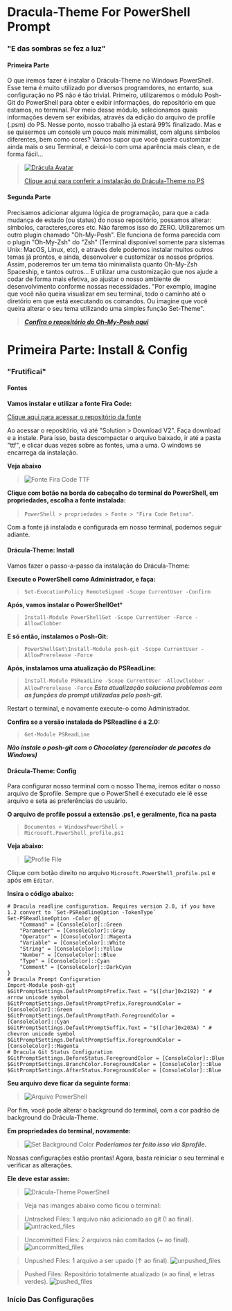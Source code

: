 # Dracula-Theme For PowerShell Prompt

### "E das sombras se fez a luz"

#### Primeira Parte

O que iremos fazer é instalar o Drácula-Theme no Windows PowerShell. Esse tema é muito utilizado por diversos programdores, no entanto, sua configuração no PS não é tão trivial.
Primeiro, utilizaremos o módulo Posh-Git do PowerShell para obter e exibir informações, do repositório em que estamos, no terminal. Por meio desse módulo, selecionamos quais informações devem ser exibidas, através da edição do arquivo de profile (.psm) do PS.
Nesse ponto, nosso trabalho já estará 99% finalizado. Mas e se quisermos um console um pouco mais minimalist, com alguns simbolos diferentes, bem como cores?
Vamos supor que você queira customizar ainda mais o seu Terminal, e deixá-lo com uma aparência mais clean, e de forma fácil...

> [![Drácula  Avatar](https://avatars2.githubusercontent.com/u/19436447?s=200&v=4 "Clique aqui para conferir a instalação do Drácula-Theme no PS")](https://draculatheme.com/powershell/)
> 
> [Clique aqui para conferir a instalação do Drácula-Theme no PS](https://draculatheme.com/powershell/)

#### Segunda Parte

Precisamos adicionar alguma lógica de programação, para que a cada mudança de estado (ou status) do nosso repositório, possamos alterar: símbolos, caracteres,cores etc. 
Não faremos isso do ZERO. Utilizaremos um outro plugin chamado "Oh-My-Posh". Ele funciona de forma parecida com o plugin "Oh-My-Zsh" do "Zsh" (Terminal disponível somente para sistemas Unix: MacOS, Linux, etc), e através dele podemos instalar muitos outros temas já prontos, e ainda, desenvolver e customizar os nossos próprios.
Assim, poderemos ter um tema tão minimalista quanto Oh-My-Zsh Spaceship, e tantos outros... E utilizar uma customização que nos ajude a codar de forma mais efetiva, ao ajustar o nosso ambiente de desenvolvimento conforme nossas necessidades.
"Por exemplo, imagine que você não queira visualizar em seu terminal, todo o caminho até o diretório em que está executando os comandos. Ou imagine que você queira alterar o seu tema utilizando uma simples função Set-Theme".

> ***[Confira o repositório do Oh-My-Posh aqui](https://github.com/JanDeDobbeleer/oh-my-posh)***


# Primeira Parte: Install & Config

### "Frutificai"

#### Fontes

**Vamos instalar e utilizar a fonte  Fira Code:**

[Clique aqui para acessar o repositório da fonte](https://github.com/ryanoasis/nerd-fonts/tree/master/patched-fonts/FiraCode)

Ao acessar o repositório, vá até "Solution > Download V2". Faça download e a instale. Para isso, basta descompactar o arquivo baixado, ir até a pasta "ttf", e clicar duas vezes sobre as fontes, uma a uma. O windows se encarrega da instalação.

**Veja abaixo**

> ![Fonte Fira Code TTF](https://github.com/asammarco/gostack-bootcamp/blob/master/configuracao-ambiente/power-shell/dracula-theme/sample-images/Fira%20Code%20Retina.png "Dê dois clicks sobre a fonte para instalar")

**Clique com botão na borda do cabeçalho do terminal do PowerShell, em propriedades, escolha  a fonte instalada:**
> `PowerShell > propriedades > Fonte > "Fira Code Retina"`.

Com a fonte já instalada e configurada em nosso terminal, podemos seguir adiante.

#### Drácula-Theme: Install

Vamos fazer o passo-a-passo da instalação do Drácula-Theme:

**Execute o PowerShell como Administrador, e faça:**
> `Set-ExecutionPolicy RemoteSigned -Scope CurrentUser -Confirm`

**Após, vamos instalar o PowerShellGet***
> `Install-Module PowerShellGet -Scope CurrentUser -Force -AllowClobber`

**E só então, instalamos o Posh-Git:**
> `PowerShellGet\Install-Module posh-git -Scope CurrentUser -AllowPrerelease -Force`

**Após, instalamos uma atualização do PSReadLine:**
> `Install-Module PSReadLine -Scope CurrentUser -AllowClobber -AllowPrerelease -Force`
 ***Esta atualização soluciona problemas com as funções do prompt utilizadas pelo posh-git.***

Restart o terminal, e novamente execute-o como Administrador. 

**Confira se a versão instalada do PSReadline é a 2.0:**
> `Get-Module PSReadLine`

***Não instale o posh-git com o Chocolatey (gerenciador de pacotes do Windows)***

#### Drácula-Theme: Config

Para configurar nosso terminal com o nosso Thema, iremos editar o nosso arquivo de $profile. Sempre que o PowerShell é executado ele lê esse arquivo e seta as preferências do usuário.

**O arquivo de profile possui a extensão .ps1, e geralmente, fica na pasta**
> `Documentos > WindowsPowerShell > Microsoft.PowerShell_profile.ps1`

**Veja abaixo:**

> ![Profile File](https://github.com/asammarco/gostack-bootcamp/blob/master/configuracao-ambiente/power-shell/dracula-theme/sample-images/main_profile_power_shell.png "Diretório e arquivo a ser editado")

Clique com botão direito no arquivo `Microsoft.PowerShell_profile.ps1` e após em `Editar`.

**Insira o código abaixo:**

```
# Dracula readline configuration. Requires version 2.0, if you have 1.2 convert to `Set-PSReadlineOption -TokenType`
Set-PSReadlineOption -Color @{
    "Command" = [ConsoleColor]::Green
    "Parameter" = [ConsoleColor]::Gray
    "Operator" = [ConsoleColor]::Magenta
    "Variable" = [ConsoleColor]::White
    "String" = [ConsoleColor]::Yellow
    "Number" = [ConsoleColor]::Blue
    "Type" = [ConsoleColor]::Cyan
    "Comment" = [ConsoleColor]::DarkCyan
}
# Dracula Prompt Configuration
Import-Module posh-git
$GitPromptSettings.DefaultPromptPrefix.Text = "$([char]0x2192) " # arrow unicode symbol
$GitPromptSettings.DefaultPromptPrefix.ForegroundColor = [ConsoleColor]::Green
$GitPromptSettings.DefaultPromptPath.ForegroundColor =[ConsoleColor]::Cyan
$GitPromptSettings.DefaultPromptSuffix.Text = "$([char]0x203A) " # chevron unicode symbol
$GitPromptSettings.DefaultPromptSuffix.ForegroundColor = [ConsoleColor]::Magenta
# Dracula Git Status Configuration
$GitPromptSettings.BeforeStatus.ForegroundColor = [ConsoleColor]::Blue
$GitPromptSettings.BranchColor.ForegroundColor = [ConsoleColor]::Blue
$GitPromptSettings.AfterStatus.ForegroundColor = [ConsoleColor]::Blue
```

**Seu arquivo deve ficar da seguinte forma:**

> ![Arquivo PowerShell](https://github.com/asammarco/gostack-bootcamp/blob/master/configuracao-ambiente/power-shell/dracula-theme/sample-images/power_shell_dracula_theme_settings.png "Arquivo profile PowerShell editado.")

Por fim, você pode alterar o background do terminal, com a cor padrão de background do Drácula-Theme.

**Em propriedades do terminal, novamente:**
> ![Set Background Color](https://github.com/asammarco/gostack-bootcamp/blob/master/configuracao-ambiente/power-shell/dracula-theme/sample-images/power_shell_dracula_background_color.png "Cores > Core De Fundo > Vermelho:40, Verde: 42 e Azul:54")
***Poderíamos ter feito isso via $profile.***

Nossas configurações estão prontas!
Agora, basta reiniciar o seu terminal e verificar as alterações.

**Ele deve estar assim:**
> ![Drácula-Theme PowerShell](https://github.com/asammarco/gostack-bootcamp/blob/master/configuracao-ambiente/power-shell/dracula-theme/sample-images/dracula_theme_power_shell.png "Drácula-Theme PowerShell")





> Veja nas imanges abaixo como ficou o terminal:

> Untracked Files: 1 arquivo não adicionado ao git (! ao final).
![untracked_files](https://github.com/asammarco/gostack-bootcamp/blob/master/configuracao-ambiente/power-shell/dracula-theme/sample-images/untracked_files.png)

> Uncommitted Files: 2 arquivos não comitados (~ ao final).
![uncommitted_files](https://github.com/asammarco/gostack-bootcamp/blob/master/configuracao-ambiente/power-shell/dracula-theme/sample-images/uncommitted_files.png)

> Unpushed Files: 1 arquivo a ser upado (↑ ao final).
![unpushed_files](https://github.com/asammarco/gostack-bootcamp/blob/master/configuracao-ambiente/power-shell/dracula-theme/sample-images/unpushed_files.png)

> Pushed Files: Repositório totalmente atualizado (≡ ao final, e letras verdes).
![pushed_files](https://github.com/asammarco/gostack-bootcamp/blob/master/configuracao-ambiente/power-shell/dracula-theme/sample-images/pushed_files.png)


### Início Das Configurações